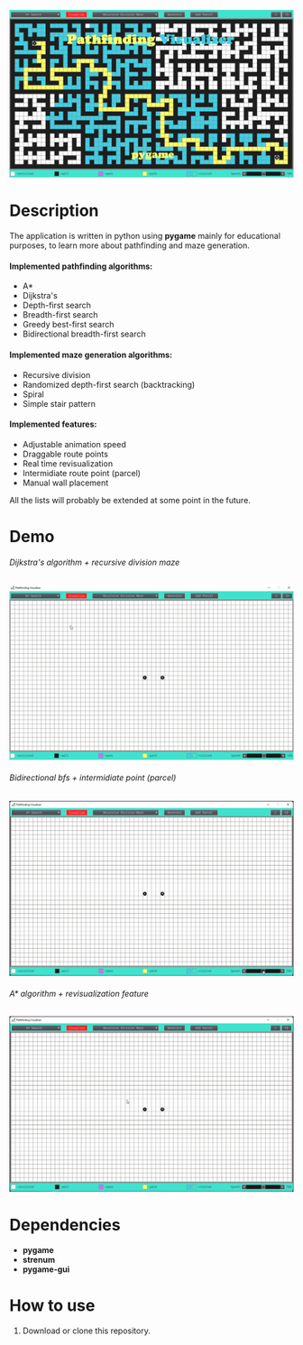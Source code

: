 ![This is an image](/assets/imgs/github_page_image.png)
# Description
The application is written in python using **pygame** mainly for educational purposes, to learn more about pathfinding and maze generation.   

#### Implemented pathfinding algorithms:
- A*
- Dijkstra's
- Depth-first search
- Breadth-first search
- Greedy best-first search
- Bidirectional breadth-first search

#### Implemented maze generation algorithms:
- Recursive division
- Randomized depth-first search (backtracking)
- Spiral 
- Simple stair pattern

#### Implemented features:
- Adjustable animation speed
- Draggable route points
- Real time revisualization
- Intermidiate route point (parcel)
- Manual wall placement

All the lists will probably be extended at some point in the future.

# Demo
###### Dijkstra's algorithm + recursive division maze
![This is a gif](/assets/gifs/dijkstra_recdiv.gif)
###### Bidirectional bfs + intermidiate point (parcel) 
![This is a gif](/assets/gifs/bibfs_parcel.gif)
###### A* algorithm + revisualization feature
![This is a gif](/assets/gifs/astar_stair_revisualization.gif)

# Dependencies
 - **pygame**
 - **strenum**
 - **pygame-gui**
# How to use
 1) Download or clone this repository.
 
 

